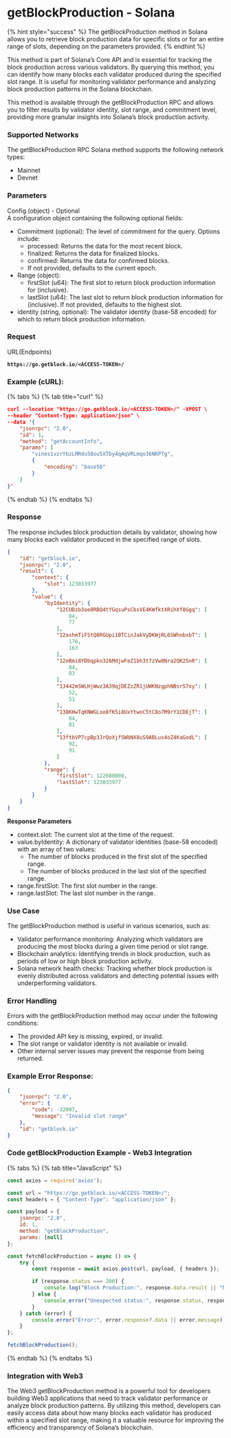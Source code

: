 # getBlockProduction - Solana

{% hint style="success" %}
The getBlockProduction method in Solana allows you to retrieve block production data for specific slots or for an entire range of slots, depending on the parameters provided.
{% endhint %}

&#x20;This method is part of Solana’s Core API and is essential for tracking the block production across various validators. By querying this method, you can identify how many blocks each validator produced during the specified slot range. It is useful for monitoring validator performance and analyzing block production patterns in the Solana blockchain.

This method is available through the getBlockProduction RPC and allows you to filter results by validator identity, slot range, and commitment level, providing more granular insights into Solana’s block production activity.

### **Supported Networks**

The getBlockProduction RPC Solana method supports the following network types:

* Mainnet
* Devnet

### Parameters

Config (object) - Optional\
A configuration object containing the following optional fields:

* Commitment (optional): The level of commitment for the query. Options include:
  * processed: Returns the data for the most recent block.
  * finalized: Returns the data for finalized blocks.
  * confirmed: Returns the data for confirmed blocks.
  * If not provided, defaults to the current epoch.
* Range (object):
  * firstSlot (u64): The first slot to return block production information for (inclusive).
  * lastSlot (u64): The last slot to return block production information for (inclusive). If not provided, defaults to the highest slot.
* identity (string, optional): The validator identity (base-58 encoded) for which to return block production information.

### Request

URL(Endpoints)

<pre class="language-json" data-full-width="false"><code class="lang-json"><strong>https://go.getblock.io/&#x3C;ACCESS-TOKEN>/
</strong></code></pre>

### Example (cURL):

{% tabs %}
{% tab title="curl" %}
```json
curl --location "https://go.getblock.io/<ACCESS-TOKEN>/" -XPOST \
--header "Content-Type: application/json" \
--data '{
    "jsonrpc": "2.0",
    "id": 1,
    "method": "getAccountInfo",
    "params": [
        "vines1vzrYbzLMRdu58ou5XTby4qAqVRLmqo36NKPTg",
        {
            "encoding": "base58"
        }
    ]
}'
```
{% endtab %}
{% endtabs %}

### Response

The response includes block production details by validator, showing how many blocks each validator produced in the specified range of slots.

```json
{
    "id": "getblock.io",
    "jsonrpc": "2.0",
    "result": {
        "context": {
            "slot": 123033977
        },
        "value": {
            "byIdentity": {
                "12CUDzb3oe8RBQ4tYGqsuPsCbsVE4KWfktXRihXf8Ggq": [
                    84,
                    77
                ],
                "12ashmTiFStQ8RGUpi1BTCinJakVyDKWjRL6SWhnbxbT": [
                    176,
                    163
                ],
                "12oRmi8YDbqpkn326MdjwFeZ1bh3t7zVw8Nra2QK2SnR": [
                    84,
                    83
                ],
                "13442mSWLHjWwz3A39qjDEZzZR1jUWKNzgphNBsrS7xy": [
                    52,
                    51
                ],
                "138KHwTqKNWGLoo8fK5i8UxYtwoC5tC8o7M9rY1CDEjT": [
                    84,
                    81
                ],
                "13ftbVP7cpBp3JrQoXjfSWbNX8uS9ABLus4oZ4KaGodL": [
                    92,
                    91
                ]
            },
            "range": {
                "firstSlot": 122688000,
                "lastSlot": 123033977
            }
        }
    }
}
```

**Response Parameters**

* context.slot: The current slot at the time of the request.
* value.byIdentity: A dictionary of validator identities (base-58 encoded) with an array of two values:
  * The number of blocks produced in the first slot of the specified range.
  * The number of blocks produced in the last slot of the specified range.
* range.firstSlot: The first slot number in the range.
* range.lastSlot: The last slot number in the range.

### Use Case

The getBlockProduction method is useful in various scenarios, such as:

* Validator performance monitoring: Analyzing which validators are producing the most blocks during a given time period or slot range.
* Blockchain analytics: Identifying trends in block production, such as periods of low or high block production activity.
* Solana network health checks: Tracking whether block production is evenly distributed across validators and detecting potential issues with underperforming validators.

### Error Handling

Errors with the getBlockProduction method may occur under the following conditions:

* The provided API key is missing, expired, or invalid.
* The slot range or validator identity is not available or invalid.
* Other internal server issues may prevent the response from being returned.

### Example Error Response:

```json
{
    "jsonrpc": "2.0",
    "error": {
        "code": -32007,
        "message": "Invalid slot range"
    },
    "id": "getblock.io"
}
```

### Code getBlockProduction Example - Web3 Integration

{% tabs %}
{% tab title="JavaScript" %}
```javascript
const axios = require('axios');

const url = "https://go.getblock.io/<ACCESS-TOKEN>/"; 
const headers = { "Content-Type": "application/json" };

const payload = {
    jsonrpc: "2.0",
    id: 1, 
    method: "getBlockProduction",
    params: [null]
};

const fetchBlockProduction = async () => {
    try {
        const response = await axios.post(url, payload, { headers });

        if (response.status === 200) {
            console.log("Block Production:", response.data.result || "No data available");
        } else {
            console.error("Unexpected status:", response.status, response.statusText);
        }
    } catch (error) {
        console.error("Error:", error.response?.data || error.message);
    }
};

fetchBlockProduction();

```
{% endtab %}
{% endtabs %}

### Integration with Web3

The Web3 getBlockProduction method is a powerful tool for developers building Web3 applications that need to track validator performance or analyze block production patterns. By utilizing this method, developers can easily access data about how many blocks each validator has produced within a specified slot range, making it a valuable resource for improving the efficiency and transparency of Solana’s blockchain.

